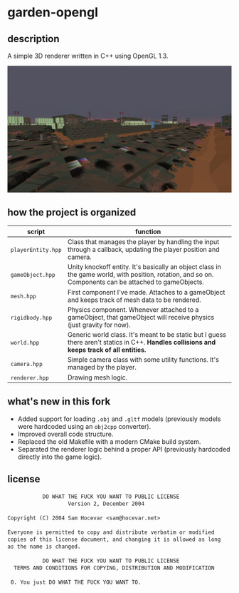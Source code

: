 # garden-opengl

## description

A simple 3D renderer written in C++ using OpenGL 1.3.

![screenshot](screen.png)

## how the project is organized

| script             | function                                                                                                                                                |
| ------------------ | ------------------------------------------------------------------------------------------------------------------------------------------------------- |
| `playerEntity.hpp` | Class that manages the player by handling the input through a callback, updating the player position and camera.                                        |
| `gameObject.hpp`   | Unity knockoff entity. It's basically an object class in the game world, with position, rotation, and so on. Components can be attached to gameObjects. |
| `mesh.hpp`         | First component I've made. Attaches to a gameObject and keeps track of mesh data to be rendered.                                                        |
| `rigidbody.hpp`    | Physics component. Whenever attached to a gameObject, that gameObject will receive physics (just gravity for now).                                      |
| `world.hpp`        | Generic world class. It's meant to be static but I guess there aren't statics in C++. **Handles collisions and keeps track of all entities.**           |
| `camera.hpp`       | Simple camera class with some utility functions. It's managed by the player.                                                                            |
| `renderer.hpp`     | Drawing mesh logic.                                                                                                                                     |

## what's new in this fork

* Added support for loading `.obj` and `.gltf` models (previously models were hardcoded using an `obj2cpp` converter).
* Improved overall code structure.
* Replaced the old Makefile with a modern CMake build system.
* Separated the renderer logic behind a proper API (previously hardcoded directly into the game logic).

## license

```
           DO WHAT THE FUCK YOU WANT TO PUBLIC LICENSE
                   Version 2, December 2004

Copyright (C) 2004 Sam Hocevar <sam@hocevar.net>

Everyone is permitted to copy and distribute verbatim or modified
copies of this license document, and changing it is allowed as long
as the name is changed.

           DO WHAT THE FUCK YOU WANT TO PUBLIC LICENSE
  TERMS AND CONDITIONS FOR COPYING, DISTRIBUTION AND MODIFICATION

 0. You just DO WHAT THE FUCK YOU WANT TO.
```